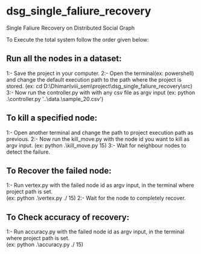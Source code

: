 # dsg_single_faliure_recovery
Single Faliure Recovery on Distributed Social Graph

To Execute the total system follow the order given below:

Run all the nodes in a dataset:
------------------------------
1:- Save the project in your computer.
2:- Open the terminal(ex: powershell) and change the default execution path to the path where the project is stored.
    (ex: cd D:\Dhiman\viii_sem\project\dsg_single_faliure_recovery\src)
3:- Now run the controller.py with with any csv file as argv input
    (ex:  python .\controller.py '..\data.\sample_20.csv')

To kill a specified node:
------------------------
1:- Open another terminal and change the path to project execution path as previous.
2:- Now run the kill_move.py with the node id you want to kill as argv input.
    (ex:  python .\kill_move.py 15) 
3:- Wait for neighbour nodes to detect the failure.

To Recover the failed node:
--------------------------
1:- Run vertex.py with the failed node id as argv input, in the terminal where project path is set.  
    (ex:  python .\vertex.py ./ 15)
2:- Wait for the node to completely recover.

To Check accuracy of recovery:
-----------------------------
1:- Run accuracy.py with the failed node id as argv input, in the terminal where project path is set.  
    (ex:  python .\accuracy.py ./ 15)
